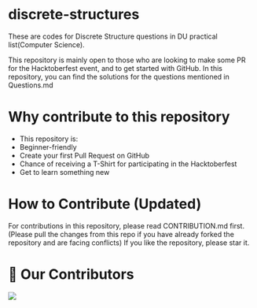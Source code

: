 # discrete-structures

These are codes for Discrete Structure questions in DU practical list(Computer Science). 

This repository is mainly open to those who are looking to make some PR for the Hacktoberfest event, and to get started with GitHub.
In this repository, you can find the solutions for the questions mentioned in Questions.md

# Why contribute to this repository
* This repository is:
* Beginner-friendly
* Create your first Pull Request on GitHub
* Chance of receiving a T-Shirt for participating in the Hacktoberfest
* Get to learn something new

# How to Contribute (Updated)
For contributions in this repository, please read CONTRIBUTION.md first. 
(Please pull the changes from this repo if you have already forked the repository and are facing conflicts) If you like the repository, please star it.

# :handshake: Our Contributors
<a href="https://github.com/Swatigupta-droid/discrete-structures/graphs/contributors">
  <img src="https://contrib.rocks/image?repo=Swatigupta-droid/discrete-structures" />
</a>

